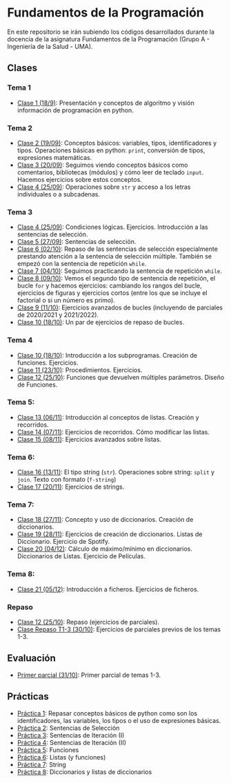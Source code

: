 # Fundamentos de la Programación
En este repositorio se irán subiendo los códigos desarrollados durante la docencia de la asignatura Fundamentos de la Programación (Grupo A - Ingeniería de la Salud - UMA).

## Clases
### Tema 1
* [Clase 1 (18/9)](clases/clase01/clase01.md):  Presentación y conceptos de algoritmo y visión información de programación en python.

### Tema 2
* [Clase 2 (19/09)](clases/clase02/clase02.md): Conceptos básicos: variables, tipos, identificadores y tipos. Operaciones básicas en python: `print`, conversión de tipos, expresiones matemáticas.
* [Clase 3 (20/09)](clases/clase03/clase03.md): Seguimos viendo conceptos básicos como comentarios, bibliotecas (módulos) y cómo leer de teclado `input`. Hacemos ejercicios sobre estos conceptos.
* [Clase 4 (25/09)](clases/clase04/clase04.md): Operaciones sobre `str` y acceso a los letras individuales o a subcadenas.

### Tema 3
* [Clase 4 (25/09)](clases/clase04/clase04.md): Condiciones lógicas. Ejercicios. Introducción a las sentencias de selección.
* [Clase 5 (27/09)](clases/clase05/clase05.md): Sentencias de selección.
* [Clase 6 (02/10)](clases/clase06/clase06.md): Repaso de las sentencias de selección especialmente prestando atención a la sentencia de selección múltiple. También se empezó con la sentencia de repetición `while`.
* [Clase 7 (04/10)](clases/clase07/clase07.md): Seguimos practicando la sentencia de repetición `while`.
* [Clase 8 (09/10)](clases/clase08/clase08.md): Vemos el segundo tipo de sentencia de repetición, el bucle `for` y hacemos ejercicios: cambiando los rangos del bucle, ejercicios de figuras y ejercicios cortos (entre los que se incluye el factorial o si un número es primo).
* [Clase 9 (11/10)](clases/clase09/clase09.md): Ejercicios avanzados de bucles (incluyendo de parciales de 2020/2021 y 2021/2022).
* [Clase 10 (18/10)](clases/clase10/clase10_3.md): Un par de ejercicios de repaso de bucles.

### Tema 4
* [Clase 10 (18/10)](clases/clase10/clase10_4.md): Introducción a los subprogramas.  Creación de funciones. Ejercicios.
* [Clase 11 (23/10)](clases/clase11/clase11.md): Procedimientos. Ejercicios.
* [Clase 12 (25/10)](clases/clase12/clase12.md): Funciones que devuelven múltiples parámetros. Diseño de Funciones.

### Tema 5:
* [Clase 13 (06/11)](clases/clase13/clase13.md): Introducción al conceptos de listas. Creación y recorridos.
* [Clase 14 (07/11)](clases/clase14/clase14.md): Ejercicios de recorridos. Cómo modificar las listas.
* [Clase 15 (08/11)](clases/clase15/clase15.md): Ejercicios avanzados sobre listas.

### Tema 6:
* [Clase 16 (13/11)](clases/clase16/clase16.md): El tipo string (`str`). Operaciones sobre string: `split` y `join`. Texto con formato (`f-string`)
* [Clase 17 (20/11)](clases/clase17/clase17.md): Ejercicios de strings.

### Tema 7:
* [Clase 18 (27/11)](clases/clase18/clase18.md): Concepto y uso de diccionarios. Creación de diccionarios.
* [Clase 19 (28/11)](clases/clase19/clase19.md): Ejercicios de creación de diccionarios. Listas de Diccionario. Ejercicio de Spotify.
* [Clase 20 (04/12)](clases/clase20/clase20.md): Cálculo de máximo/mínimo en diccionarios. Diccionarios de Listas. Ejercicio de Películas.

### Tema 8:
* [Clase 21 (05/12)](clases/clase21/clase21.md): Introducción a ficheros. Ejercicios de ficheros.

### Repaso
* [Clase 12 (25/10)](clases/clase12/clase12.md): Repaso (ejercicios de parciales).
* [Clase Repaso T1-3 (30/10)](clases/repaso/repaso1.md): Ejercicios de parciales previos de los temas 1-3.

## Evaluación
* [Primer parcial (31/10)](exámenes/p1.md): Primer parcial de temas 1-3.
  
## Prácticas
* [Práctica 1](prácticas/practica01.md): Repasar conceptos básicos de python como son los identificadores, las variables, los tipos o el uso de expresiones básicas.
* [Práctica 2](prácticas/practica02.md): Sentencias de Selección
* [Práctica 3](prácticas/practica03.md): Sentencias de Iteración (I)
* [Práctica 4](prácticas/practica04.md): Sentencias de Iteración (II)
* [Práctica 5](prácticas/practica05.md): Funciones
* [Práctica 6](prácticas/practica06.md): Listas (y funciones)
* [Práctica 7](prácticas/practica07.md): String
* [Práctica 8](prácticas/practica08.md): Diccionarios y listas de diccionarios


